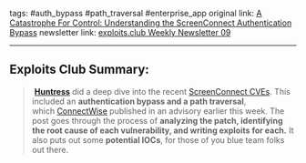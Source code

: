 tags: #auth_bypass #path_traversal #enterprise_app
original link:  [A Catastrophe For Control: Understanding the ScreenConnect Authentication Bypass](https://www.huntress.com/blog/a-catastrophe-for-control-understanding-the-screenconnect-authentication-bypass?ref=blog.exploits.club)
newsletter link: [exploits.club Weekly Newsletter 09](https://blog.exploits.club/exploits-club-weekly-newsletter-09/)  

---
## Exploits Club Summary:
>  [**Huntress**](https://www.huntress.com/?ref=blog.exploits.club) did a deep dive into the recent [ScreenConnect CVEs](https://www.connectwise.com/company/trust/security-bulletins/connectwise-screenconnect-23.9.8?ref=blog.exploits.club). This included an **authentication bypass and a path traversal**, which [ConnectWise](https://www.connectwise.com/platform/live-demos/platform?mcid=PPC6559&utm_medium=PPC&utm_source=Google&utm_campaign=PPC6559&utm_content=demo&loc=NA&cq_cmp=21047306872&cq_plac=&cq_net=g&utm_term=connectwise&_bt=691551132705&_bk=connectwise&_bm=e&_bn=g&_bg=164838659651&cq_cmp=21047306872&cq_plac=&cq_net=g&gad_source=1&gclid=EAIaIQobChMIufG17qG_hAMVcS7UAR0qvwCbEAAYASAAEgK12vD_BwE&gclsrc=aw.ds) published in an advisory earlier this week. The post goes through the process of **analyzing the patch, identifying the root cause of each vulnerability, and writing exploits for each.** It also puts out some **potential IOCs**, for those of you blue team folks out there.